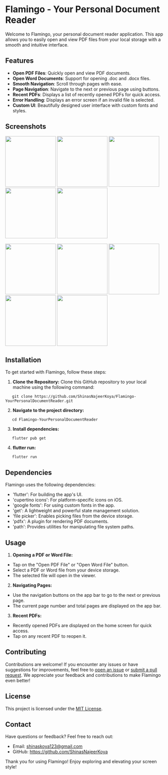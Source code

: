 # Flamingo - Your Personal Document Reader

Welcome to Flamingo, your personal document reader application. This app allows you to easily open
and view PDF files from your local storage with a smooth and intuitive interface.

## Features

- **Open PDF Files**: Quickly open and view PDF documents.
- **Open Word Documents**: Support for opening .doc and .docx files.
- **Smooth Navigation**: Scroll through pages with ease.
- **Page Navigation**: Navigate to the next or previous page using buttons.
- **Recent PDFs**: Displays a list of recently opened PDFs for quick access.
- **Error Handling**: Displays an error screen if an invalid file is selected.
- **Custom UI**: Beautifully designed user interface with custom fonts and styles.

## Screenshots

  <img src="https://github.com/ShinasNajeerKoya/Flamingo-YourPersonalDocumentReader/blob/master/assets/application_snapshots/onboarding_page.jpg" width="160" /> <img src="https://github.com/ShinasNajeerKoya/Flamingo-YourPersonalDocumentReader/blob/master/assets/application_snapshots/homepage.jpg" width="160" /> <img src="https://github.com/ShinasNajeerKoya/Flamingo-YourPersonalDocumentReader/blob/master/assets/application_snapshots/permission.jpg" width="160" /> <img src="https://github.com/ShinasNajeerKoya/Flamingo-YourPersonalDocumentReader/blob/master/assets/application_snapshots/pdf_selection.jpg" width="160" /> <img src="https://github.com/ShinasNajeerKoya/Flamingo-YourPersonalDocumentReader/blob/master/assets/application_snapshots/pdf_view_1.jpg" width="160" />

  <img src="https://github.com/ShinasNajeerKoya/Flamingo-YourPersonalDocumentReader/blob/master/assets/application_snapshots/pdf_view_2.jpg" width="160" /> <img src="https://github.com/ShinasNajeerKoya/Flamingo-YourPersonalDocumentReader/blob/master/assets/application_snapshots/homepage_recent_1.jpg" width="160" /> <img src="https://github.com/ShinasNajeerKoya/Flamingo-YourPersonalDocumentReader/blob/master/assets/application_snapshots/homepage_recent_2.jpg" width="160" /> <img src="https://github.com/ShinasNajeerKoya/Flamingo-YourPersonalDocumentReader/blob/master/assets/application_snapshots/page_not_found.jpg" width="160" /> <img src="https://github.com/ShinasNajeerKoya/Flamingo-YourPersonalDocumentReader/blob/master/assets/application_snapshots/no_internet.jpg" width="160" />


## Installation

To get started with Flamingo, follow these steps:

1. **Clone the Repository:** Clone this GitHub repository to your local machine using the following
   command:

```
   git clone https://github.com/ShinasNajeerKoya/Flamingo-YourPersonalDocumentReader.git
```

2. **Navigate to the project directory:**

```
   cd Flamingo-YourPersonalDocumentReader
```

3. **Install dependencies:** 

```
   flutter pub get
```

4. **flutter run:**

```
   flutter run
```

## Dependencies

Flamingo uses the following dependencies:

- 'flutter': For building the app's UI.
- 'cupertino icons': For platform-specific icons on iOS.
- 'google fonts': For using custom fonts in the app.
- 'get': A lightweight and powerful state management solution.
- 'file picker': Enables picking files from the device storage.
- 'pdfx': A plugin for rendering PDF documents.
- 'path': Provides utilities for manipulating file system paths.


## Usage

1. **Opening a PDF or Word File:**

- Tap on the "Open PDF File" or "Open Word File" button.
- Select a PDF or Word file from your device storage.
- The selected file will open in the viewer.

2. **Navigating Pages:**

- Use the navigation buttons on the app bar to go to the next or previous page.
- The current page number and total pages are displayed on the app bar.

3. **Recent PDFs:**

- Recently opened PDFs are displayed on the home screen for quick access.
- Tap on any recent PDF to reopen it.

## Contributing

Contributions are welcome! If you encounter any issues or have suggestions for improvements, feel
free to [open an issue](https://github.com/your-username/flamingo/issues)
or [submit a pull request](https://github.com/your-username/flamingo/pulls). We appreciate your
feedback and contributions to make Flamingo even better!

## License

This project is licensed under the [MIT License](LICENSE).

## Contact

Have questions or feedback? Feel free to reach out:

- Email: shinaskoya123@gmail.com
- GitHub: https://github.com/ShinasNajeerKoya

Thank you for using Flamingo! Enjoy exploring and elevating your screen style!
